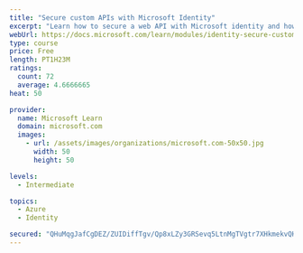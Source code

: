 ```yaml
---
title: "Secure custom APIs with Microsoft Identity"
excerpt: "Learn how to secure a web API with Microsoft identity and how to call it from another application."
webUrl: https://docs.microsoft.com/learn/modules/identity-secure-custom-api/
type: course
price: Free
length: PT1H23M
ratings:
  count: 72
  average: 4.6666665
heat: 50

provider:
  name: Microsoft Learn
  domain: microsoft.com
  images:
    - url: /assets/images/organizations/microsoft.com-50x50.jpg
      width: 50
      height: 50

levels:
  - Intermediate

topics:
  - Azure
  - Identity

secured: "QHuMqgJafCgDEZ/ZUIDiffTgv/Qp8xLZy3GRSevq5LtnMgTVgtr7XHkmekvQHj5OZ5AoCScSgpYUCGwUj66pNkKeufHx15L+ad6dcgAfOScnIYaynLRW0FPQu98MORGMk+xVG7GgrUUUf6wsURt+jPIn7BUyYcMENQS0ZCW7bpCDCdZsefpfFa9CoxRZQoKeWzq/562YADqz/mIX+m3WPxDQKEsN3djSSR6pXO5R4ZWajykutd9fjFFsoTsf2Ybjipk5movkcgN8Ihypy8KAtBWyQUmfSwAg3w/TiTh/HNpjYjwSGvYGAjiiLsLjd99+Eu7Nlr0jurtqjp+aXUWdrAKf/ilunlPcCmM1U5Nrojtxw2yiIw7i3ZyD6nsrVq8sK4hrJWJY3VOPo47blVLnmNGFsp18l5T81rSsfFToVcU=;2FLSK3AQ+lzCwk3AVw6b3w=="
---
```


